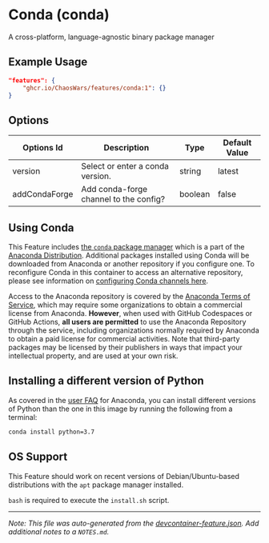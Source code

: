 
# Conda (conda)

A cross-platform, language-agnostic binary package manager

## Example Usage

```json
"features": {
    "ghcr.io/ChaosWars/features/conda:1": {}
}
```

## Options

| Options Id | Description | Type | Default Value |
|-----|-----|-----|-----|
| version | Select or enter a conda version. | string | latest |
| addCondaForge | Add conda-forge channel to the config? | boolean | false |

## Using Conda

This Feature includes [the `conda` package manager](https://docs.conda.io/projects/conda/en/latest/index.html) which is a part of the [Anaconda Distribution](https://repo.anaconda.com). Additional packages installed using Conda will be downloaded from Anaconda or another repository if you configure one. To reconfigure Conda in this container to access an alternative repository, please see information on [configuring Conda channels here](https://docs.conda.io/projects/conda/en/latest/user-guide/concepts/channels.html ).

Access to the Anaconda repository is covered by the [Anaconda Terms of Service](https://legal.anaconda.com/policies/en/?name=terms-of-service), which may require some organizations to obtain a commercial license from Anaconda. **However**, when used with GitHub Codespaces or GitHub Actions, **all users are permitted** to use the Anaconda Repository through the service, including organizations normally required by Anaconda to obtain a paid license for commercial activities. Note that third-party packages may be licensed by their publishers in ways that impact your intellectual property, and are used at your own risk.

## Installing a different version of Python

As covered in the [user FAQ](https://docs.anaconda.com/anaconda/user-guide/faq) for Anaconda, you can install different versions of Python than the one in this image by running the following from a terminal:

```bash
conda install python=3.7
```


## OS Support

This Feature should work on recent versions of Debian/Ubuntu-based distributions with the `apt` package manager installed.

`bash` is required to execute the `install.sh` script.


---

_Note: This file was auto-generated from the [devcontainer-feature.json](https://github.com/ChaosWars/features/blob/main/src/conda/devcontainer-feature.json).  Add additional notes to a `NOTES.md`._
